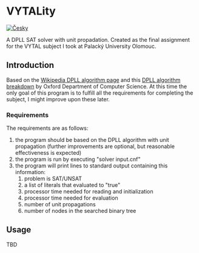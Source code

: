 # VYTALity
[![Česky](https://img.shields.io/badge/%C4%8Cesky-green?style=flat)](README.cs.md)

A DPLL SAT solver with unit propadation. Created as the final assignment for the VYTAL subject I took at Palacký University Olomouc.

## Introduction
Based on the [Wikipedia DPLL algorithm page](https://en.wikipedia.org/wiki/DPLL_algorithm) and this [DPLL algorithm breakdown](https://www.cs.ox.ac.uk/people/james.worrell/lecture06.pdf) by Oxford Department of Computer Science. At this time the only goal of this program is to fulfill all the requirements for completing the subject, I might improve upon these later.

### Requirements

The requirements are as follows:
1. the program should be based on the DPLL algorithm with unit propagation (further improvements are optional, but reasonable effectiveness is expected)
2. the program is run by executing "solver input.cnf"
3. the program will print lines to standard output containing this information:
    1. problem is SAT/UNSAT
    2. a list of literals that evaluated to "true"
    3. processor time needed for reading and initialization
    4. processor time needed for evaluation
    5. number of unit propagations
    6. number of nodes in the searched binary tree

## Usage
TBD